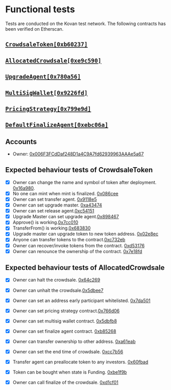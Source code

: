 # Functional tests
Tests are conducted on the Kovan test network. The following contracts has been verified on Etherscan.
 
## [`CrowdsaleToken[0xb60237]`](https://kovan.etherscan.io/address/0xef32068b9921231d27d37b177a986c3afab3d140#code)
## [`AllocatedCrowdsale[0xe9c590]`](https://kovan.etherscan.io/address/0x92d9bfd9a76f2f2e7ec04e7e763da10b3ee03f5e#code)
## [`UpgradeAgent[0x780a56]`](https://kovan.etherscan.io/address/0x780a566020076b9f1fd8c993f6be80fa7c885730#code)
## [`MultiSigWallet[0x9226fd]`](https://kovan.etherscan.io/address/0x9226fd784bf8d5615bf9547014840fffdea6a18e#code)
## [`PricingStrategy[0x799e9d]`](https://kovan.etherscan.io/address/0x799e9d3191b5f59cd2a604140f07b1bac0385e01#code)
## [`DefaultFinalizeAgent[0xebc06a]`](https://kovan.etherscan.io/address/0x1e1bbdb147fb59d3f08fd67c2bf2f535b41d6b92#code)
 
## Accounts
 
* Owner: [0x006F3FCdDaf248D1a4C9A7fd62939963AAAe5a67](https://kovan.etherscan.io/address/0x006F3FCdDaf248D1a4C9A7fd62939963AAAe5a67)
 
## Expected behaviour tests of CrowdsaleToken
 
- [x] Owner can change the name and symbol of token after deployment. [0x16a980](https://kovan.etherscan.io/tx/0x16a98074d2b3761b3b5e9a2229589c4e2cfc56e080d9ff3a3c6130f634e696b6).
- [x] No one can mint when mint is finalized. [0x086cee](https://kovan.etherscan.io/tx/0x086ceef6162b27aed702fac46b6fac366e18e25393d7b959ac2c0f3df756a9b7)
- [x] Owner can set transfer agent. [0x9118e5](https://kovan.etherscan.io/tx/0x9118e5d510399aaac5fcfc2b89bc3016b7b1816f9b73817a1aaa35eacd4bc598)
- [x] Owner can set upgrade master. [0xa43474](https://kovan.etherscan.io/tx/0xa434745d74d9f9d32e8788014e3a661f6ea47d186fe902338acb8bd74bc60fa2)
- [x] Owner can set release agent.[0xc54151](https://kovan.etherscan.io/tx/0x2a10c3104e177da00f0f674be60b5c21ef2275c10cec40ee8d5c16c1dd59c11d)
- [x] Upgrade Master can set upgrade agent.[0x898467](https://kovan.etherscan.io/tx/0x8984674ba23e5b6c8874a25dd4bfed8b499b0e5544c9ca6f73149377774a1892)
- [x] Approve() is working.[0x7cc010](https://kovan.etherscan.io/tx/0x7cc0107f89d76eb0e274eeb59826b9bbc96807f011b042797b87f24bba931e66)
- [x] TransferFrom() is working.[0x683830](https://kovan.etherscan.io/tx/0x6838308c5ad568d28c300b3c6082129d64bbc25f3ffcedb2e13cb232da1065ba)
- [x] Upgrade master can upgrade token to new token address. [0x02e8ec](https://kovan.etherscan.io/tx/0x02e8ec77419da025a173639da23dd1ca201fc34b86c6d2d942b8ac69a0de07ec)
- [x] Anyone can transfer tokens to the contract.[0xc732eb](https://kovan.etherscan.io/tx/0xc732eb73af1c320fe6a1b1f64f2d61c94abfb635b5101b9943544273a6d471a1)
- [x] Owner can recover/invoke tokens from the contract. [0xd53176](https://kovan.etherscan.io/tx/0xd53176d539854102c01f675ad9c502f9e41c8c82617cb16c9c07f061c5a0a93c)
- [x] Owner can renounce the ownership of the contract. [0x7e18fd](https://kovan.etherscan.io/tx/0x7e18fd7aa11344afcfdffc3680dd8c1088944c5ae793897cb50d2b43deadaf99)
 
## Expected behaviour tests of AllocatedCrowdsale
 
- [x] Owner can halt the crowdsale. [0x64c269](https://kovan.etherscan.io/tx/0x64c26919448bc6ef43b691d54a768f0866dd0bdb2a5a723ff58442d53f8a73f5)
- [x] Owner can unhalt the crowdsale.[0x5dbee7](https://kovan.etherscan.io/tx/0x5dbee701295efca0f3c2cca0921bdb224eeff1d8cf982f0cd477c5223bbc254f)
- [x] Owner can set an address early participant whitelisted. [0x7da501](https://kovan.etherscan.io/tx/0x7da501e15f868e251e932ad577c6a9af81ebc4603412d49c52068dc2423fca9b)
- [x] Owner can set pricing strategy contract.[0x766d06](https://kovan.etherscan.io/tx/0x766d06f28e55c037cd518a58a502c82ed0eead36583c724a01fa64aff209057f)
- [x] Owner can set multisig wallet contract. [0x5dbfb8](https://kovan.etherscan.io/tx/0x5dbfb88cc40a359147e0873fc3838b6cc123cb802a92f3f298691c6ca6c33d56)
- [x] Owner can set finalize agent contract. [0xb85268](https://kovan.etherscan.io/tx/0xdbc16e6b98cd22a2dbcc6c1951eee80e86c6d80d5cf20d4ff7979b7720fee213)
- [x] Owner can transfer ownership to other address. [0xa61eab](https://kovan.etherscan.io/tx/0xa61eab7b4ada4fe06be18770ed90a3d69e833bed52b4bf38244b9e564d32d231)
- [x] Owner can set the end time of crowdsale. [0xcc7b56](https://kovan.etherscan.io/tx/0xcc7b56c570b1dd9ca2b80f1d2426a02dd23020b86916f9c88f7e9a3ecf57e226)
- [x] Transfer agent can preallocate token to any investors. [0x60fbad](https://kovan.etherscan.io/tx/0x60fbad40f1a083961453b6570d0e951e3c997867099b3de25a3363117699ac79)
- [x] Token can be bought when state is Funding. [0xbe1f9b](https://kovan.etherscan.io/tx/0xbe1f9bf6eb5fa95887e9ce3619b58e78dbd970ce2bb25db2093cb36837503cdb)
- [x] Owner can call finalize of the crowdsale. [0xd1cf01](https://kovan.etherscan.io/tx/0xd1cf010590af558666a08d9110cd6bc72cf946c45e0ebdc6dff17094440be222)
 
 
